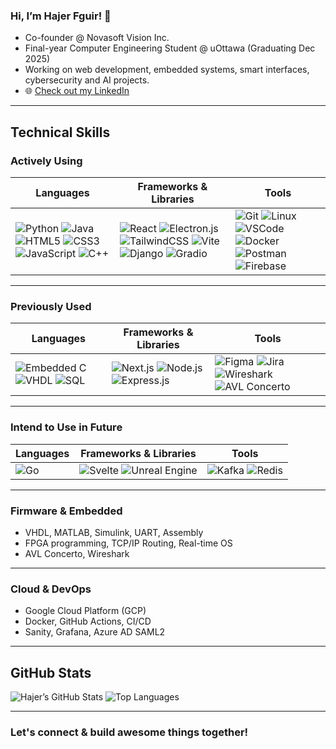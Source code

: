 ### Hi, I’m Hajer Fguir! 👋

- Co-founder @ Novasoft Vision Inc.  
- Final-year Computer Engineering Student @ uOttawa (Graduating Dec 2025)  
- Working on web development, embedded systems, smart interfaces, cybersecurity and AI projects.  
- 🌐 [Check out my LinkedIn](https://www.linkedin.com/in/hajer-fguir/)

---

## Technical Skills

### Actively Using

| Languages | Frameworks & Libraries | Tools |
|-------------|---------------------------|----------|
| ![Python](https://img.shields.io/badge/Python-3776AB?style=flat&logo=python&logoColor=white) ![Java](https://img.shields.io/badge/Java-007396?style=flat&logo=java&logoColor=white) ![HTML5](https://img.shields.io/badge/HTML5-E34F26?style=flat&logo=html5&logoColor=white) ![CSS3](https://img.shields.io/badge/CSS3-1572B6?style=flat&logo=css3&logoColor=white) ![JavaScript](https://img.shields.io/badge/JavaScript-F7DF1E?style=flat&logo=javascript&logoColor=black) ![C++](https://img.shields.io/badge/C++-00599C?style=flat&logo=cplusplus&logoColor=white) | ![React](https://img.shields.io/badge/React-20232A?style=flat&logo=react&logoColor=61DAFB) ![Electron.js](https://img.shields.io/badge/Electron-191970?style=flat&logo=electron&logoColor=white) ![TailwindCSS](https://img.shields.io/badge/Tailwind_CSS-38B2AC?style=flat&logo=tailwind-css&logoColor=white) ![Vite](https://img.shields.io/badge/Vite-646CFF?style=flat&logo=vite&logoColor=white) ![Django](https://img.shields.io/badge/Django-092E20?style=flat&logo=django&logoColor=white) ![Gradio](https://img.shields.io/badge/Gradio-FF6F61?style=flat&logo=python&logoColor=white) | ![Git](https://img.shields.io/badge/Git-F05032?style=flat&logo=git&logoColor=white) ![Linux](https://img.shields.io/badge/Linux-FCC624?style=flat&logo=linux&logoColor=black) ![VSCode](https://img.shields.io/badge/VS_Code-007ACC?style=flat&logo=visual-studio-code&logoColor=white) ![Docker](https://img.shields.io/badge/Docker-2496ED?style=flat&logo=docker&logoColor=white) ![Postman](https://img.shields.io/badge/Postman-FF6C37?style=flat&logo=postman&logoColor=white) ![Firebase](https://img.shields.io/badge/Firebase-FFCA28?style=flat&logo=firebase&logoColor=black) |

---

### Previously Used

| Languages | Frameworks & Libraries | Tools |
|-------------|---------------------------|----------|
| ![Embedded C](https://img.shields.io/badge/Embedded%20C-00599C?style=flat&logo=c&logoColor=white) ![VHDL](https://img.shields.io/badge/VHDL-000000?style=flat&logoColor=white) ![SQL](https://img.shields.io/badge/SQL-4479A1?style=flat&logo=sqlite&logoColor=white) | ![Next.js](https://img.shields.io/badge/Next.js-000000?style=flat&logo=next.js&logoColor=white) ![Node.js](https://img.shields.io/badge/Node.js-339933?style=flat&logo=node.js&logoColor=white) ![Express.js](https://img.shields.io/badge/Express-000000?style=flat&logo=express&logoColor=white) | ![Figma](https://img.shields.io/badge/Figma-F24E1E?style=flat&logo=figma&logoColor=white) ![Jira](https://img.shields.io/badge/Jira-0052CC?style=flat&logo=jira&logoColor=white) ![Wireshark](https://img.shields.io/badge/Wireshark-1679A7?style=flat&logo=wireshark&logoColor=white) ![AVL Concerto](https://img.shields.io/badge/AVL_Concerto-blue?style=flat&logo=python&logoColor=white) |

---

### Intend to Use in Future

| Languages | Frameworks & Libraries | Tools |
|-------------|---------------------------|----------|
| ![Go](https://img.shields.io/badge/Go-00ADD8?style=flat&logo=go&logoColor=white) | ![Svelte](https://img.shields.io/badge/Svelte-FF3E00?style=flat&logo=svelte&logoColor=white) ![Unreal Engine](https://img.shields.io/badge/Unreal_Engine-313131?style=flat&logo=unrealengine&logoColor=white) | ![Kafka](https://img.shields.io/badge/Kafka-231F20?style=flat&logo=apache-kafka&logoColor=white) ![Redis](https://img.shields.io/badge/Redis-DC382D?style=flat&logo=redis&logoColor=white) |

---

### Firmware & Embedded

- VHDL, MATLAB, Simulink, UART, Assembly  
- FPGA programming, TCP/IP Routing, Real-time OS  
- AVL Concerto, Wireshark

---

### Cloud & DevOps

- Google Cloud Platform (GCP)  
- Docker, GitHub Actions, CI/CD  
- Sanity, Grafana, Azure AD SAML2

---

## GitHub Stats

![Hajer’s GitHub Stats](https://github-readme-stats.vercel.app/api?username=hajerfguir&show_icons=true&hide_border=true&bg_color=00000000&text_color=ffffff&title_color=58a6ff)
![Top Languages](https://github-readme-stats.vercel.app/api/top-langs/?username=hajerfguir&layout=compact&hide_border=true&bg_color=00000000&text_color=ffffff&title_color=58a6ff)

---

### Let's connect & build awesome things together!
